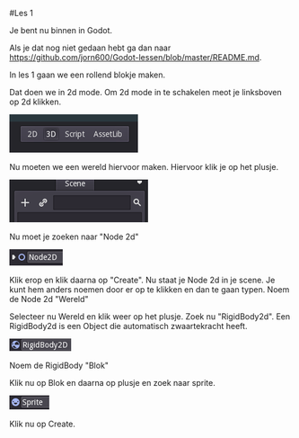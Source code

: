 #Les 1


Je bent nu binnen in Godot. 

Als je dat nog niet gedaan hebt ga dan naar https://github.com/jorn600/Godot-lessen/blob/master/README.md.

In les 1 gaan we een rollend blokje maken.

Dat doen we in 2d mode. Om 2d mode in te schakelen meot je linksboven op 2d klikken.

![godot-editor1](godot-editor.png)

Nu moeten we een wereld hiervoor maken.
Hiervoor klik je op het plusje. 

![godot-editor2](godot-editor2.png)

Nu moet je zoeken naar "Node 2d"

![godot-editor3](godot-editor3.png)

Klik erop en klik daarna op "Create".
Nu staat je Node 2d in je scene.
Je kunt hem anders noemen door er op te klikken en dan te gaan typen.
Noem de Node 2d "Wereld"

Selecteer nu Wereld en klik weer op het plusje.
Zoek nu "RigidBody2d".
Een RigidBody2d is een Object die automatisch zwaartekracht heeft.

![godot-editor4](godot-editor4.png)

Noem de RigidBody "Blok"

Klik nu op Blok en daarna op plusje en zoek naar sprite.

![godot-editor5](godot-editor5.png)

Klik nu op Create.
